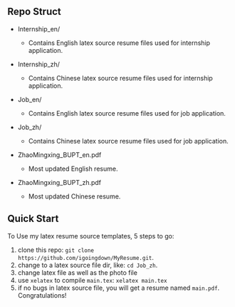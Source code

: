 ## Repo Struct 
  
* Internship\_en/

	* Contains English latex source resume files used for internship application. 

* Internship\_zh/

	* Contains Chinese latex source resume files used for internship application. 

* Job\_en/

	* Contains English latex source resume files used for job application.

* Job\_zh/

	* Contains Chinese latex source resume files used for job application. 

* ZhaoMingxing\_BUPT\_en.pdf

	* Most updated English resume. 

* ZhaoMingxing\_BUPT\_zh.pdf

	* Most updated Chinese resume. 

## Quick Start
To Use my latex resume source templates, 5 steps to go:
1. clone this repo: `git clone https://github.com/igoingdown/MyResume.git`. 
1. change to a latex source file dir, like: `cd Job_zh`. 
1. change latex file as well as the photo file
1. use `xelatex` to compile `main.tex`: `xelatex main.tex`
1. if no bugs in latex source file, you will get a resume named `main.pdf`. Congratulations!
